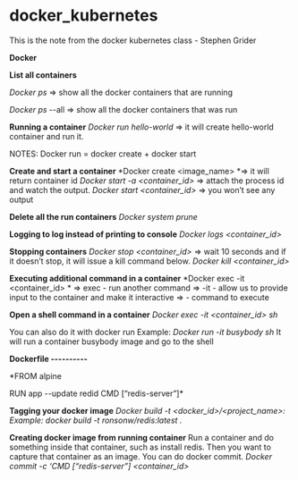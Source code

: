 # docker_kubernetes

This is the note from the docker kubernetes class - Stephen Grider

**Docker**


**List all containers**


*Docker ps* => show all the docker containers that are running


*Docker ps* --all => show all the docker containers that was run

**Running a container**
*Docker run hello-world* => it will create hello-world container and run it.

NOTES:
Docker run  = docker create + docker start

**Create and start a container**
*Docker create <image_name> *=> it will return container id
*Docker start -a <container_id>* => attach the process id and watch the output.
*Docker start <container_id>* => you won’t see any output

**Delete all the run containers**
*Docker system prune*

**Logging to log instead of printing to console**
*Docker logs <container_id>*

**Stopping containers**
*Docker stop <container_id>* => wait 10 seconds and if it doesn’t stop, it will issue a kill command below.
*Docker kill <container_id>*

**Executing additional command in a container**
*Docker exec -it <container_id> <command> *
=> exec - run another command
=> -it - allow us to provide input to the container and make it interactive
=> <command> - command to execute

**Open a shell command in a container**
*Docker exec -it <container_id> sh*

You can also do it with docker run
Example:
*Docker run -it busybody sh*
It will run a container busybody image and go to the shell


**Dockerfile
----------**

*FROM alpine

RUN app --update redid
CMD [“redis-server”]*

**Tagging your docker image**
*Docker  build -t <docker_id>/<project_name>:<version>
Example: docker build -t ronsonw/redis:latest .*


**Creating docker image from running container**
Run a container and do something inside that container, such as install redis.
Then you want to capture that container as an image. 
You can do docker commit.
*Docker commit -c ‘CMD [“redis-server”] <container_id>*






